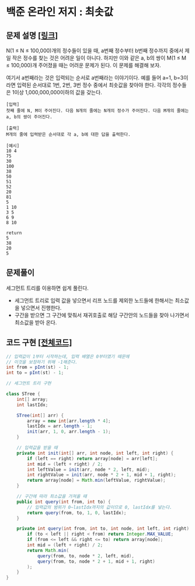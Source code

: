 # 백준 온라인 저지 : 최솟값

## 문제 설명 [[링크]](https://www.acmicpc.net/problem/10868)

N(1 ≤ N ≤ 100,000)개의 정수들이 있을 때, a번째 정수부터 b번째 정수까지 중에서 제일 작은 정수를 찾는 것은 어려운 일이 아니다. 하지만 이와 같은 a, b의 쌍이 M(1 ≤ M ≤ 100,000)개 주어졌을 때는 어려운 문제가 된다. 이 문제를 해결해 보자.

여기서 a번째라는 것은 입력되는 순서로 a번째라는 이야기이다. 예를 들어 a=1, b=3이라면 입력된 순서대로 1번, 2번, 3번 정수 중에서 최솟값을 찾아야 한다. 각각의 정수들은 1이상 1,000,000,000이하의 값을 갖는다.




```
[입력]
첫째 줄에 N, M이 주어진다. 다음 N개의 줄에는 N개의 정수가 주어진다. 다음 M개의 줄에는 a, b의 쌍이 주어진다.

[출력]
M개의 줄에 입력받은 순서대로 각 a, b에 대한 답을 출력한다.

[예시]
10 4
75
30
100
38
50
51
52
20
81
5
1 10
3 5
6 9
8 10

return 
5
38
20
5
```





## 문제풀이

세그먼트 트리를 이용하면 쉽게 풀린다. 

- 세그먼트 트리로 입력 값을 넣으면서 리프 노드를 제외한 노드들에 한해서는 최소값을 넣으면서 진행한다.
- 구간을 받으면 그 구간에 맞춰서 재귀호출로 해당 구간안의 노드들을 찾아 나가면서 최소값을 받아 온다.



## 코드 구현 [[전체코드]](./Main.java)

```java
// 입력값이 1부터 시작하는데, 입력 배열은 0부터였기 때문에 
// 이것을 보정하기 위해 -1해준다.
int from = pInt(st) - 1;
int to = pInt(st) - 1;
```

```java
// 세그먼트 트리 구현

class STree {
    int[] array;
    int lastIdx;

    STree(int[] arr) {
        array = new int[arr.length * 4];
        lastIdx = arr.length - 1;
        init(arr, 1, 0, arr.length - 1);
    }

    // 입력값을 받을 때
    private int init(int[] arr, int node, int left, int right) {
        if (left == right) return array[node] = arr[left];
        int mid = (left + right) / 2;
        int leftValue = init(arr, node * 2, left, mid);
        int rightValue = init(arr, node * 2 + 1, mid + 1, right);
        return array[node] = Math.min(leftValue, rightValue);
    }

    // 구간에 따라 최소값을 가져올 때
    public int query(int from, int to) {
        // 입력값의 범위가 0~lastIdx까지의 값이므로 0, lastIdx를 넣는다.
        return query(from, to, 1, 0, lastIdx);
    }

    private int query(int from, int to, int node, int left, int right) {
        if (to < left || right < from) return Integer.MAX_VALUE;
        if (from <= left && right <= to) return array[node];
        int mid = (left + right) / 2;
        return Math.min(
            query(from, to, node * 2, left, mid), 
            query(from, to, node * 2 + 1, mid + 1, right)
        );
    }
}

```

